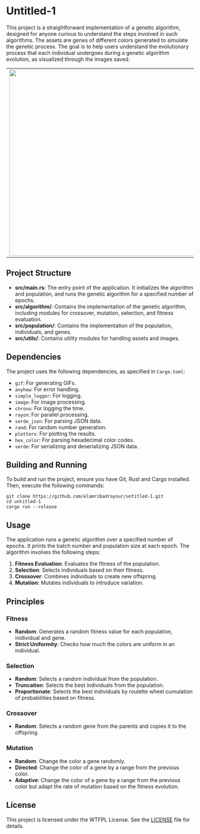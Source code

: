 # Untitled-1

This project is a straightforward implementation of a genetic algorithm, designed for anyone curious to understand the steps involved in such algorithms. The assets are genes of different colors generated to simulate the genetic process. The goal is to help users understand the evolutionary process that each individual undergoes during a genetic algorithm evolution, as visualized through the images saved.

<div align="center">
    <table>
        <tr>
            <td><img src="images/strict-uniformity/result-1.gif" width="500" height="500" /></td>
            <td><img src="images/strict-uniformity/result-2.gif" width="500" height="500" /></td>
            <td><img src="images/strict-uniformity/result-3.gif" width="500" height="500" /></td>
        </tr>
    </table>
</div>

## Project Structure

- **src/main.rs**: The entry point of the application. It initializes the algorithm and population, and runs the genetic algorithm for a specified number of epochs.
- **src/algorithm/**: Contains the implementation of the genetic algorithm, including modules for crossover, mutation, selection, and fitness evaluation.
- **src/population/**: Contains the implementation of the population, individuals, and genes.
- **src/utils/**: Contains utility modules for handling assets and images.

## Dependencies

The project uses the following dependencies, as specified in `Cargo.toml`:

- `gif`: For generating GIFs.
- `anyhow`: For error handling.
- `simple_logger`: For logging.
- `image`: For image processing.
- `chrono`: For logging the time.
- `rayon`: For parallel processing.
- `serde_json`: For parsing JSON data.
- `rand`: For random number generation.
- `plotters`: For plotting the results.
- `hex_color`: For parsing hexadecimal color codes.
- `serde`: For serializing and deserializing JSON data.

## Building and Running

To build and run the project, ensure you have Git, Rust and Cargo installed. Then, execute the following commands:

```
git clone https://github.com/elamribadrayour/untitled-1.git
cd untitled-1
cargo run --release
```

## Usage

The application runs a genetic algorithm over a specified number of epochs. It prints the batch number and population size at each epoch. The algorithm involves the following steps:

1. **Fitness Evaluation**: Evaluates the fitness of the population.
2. **Selection**: Selects individuals based on their fitness.
3. **Crossover**: Combines individuals to create new offspring.
4. **Mutation**: Mutates individuals to introduce variation.

## Principles


### Fitness

* **Random**: Generates a random fitness value for each population, inidividual and gene.
* **Strict Uniformity**: Checks how much the colors are uniform in an individual.

### Selection

* **Random**: Selects a random individual from the population.
* **Truncation**: Selects the best individuals from the population.
* **Proportionate**: Selects the best individuals by roulette wheel cumulation of probabilities based on fitness.

### Crossover

* **Random**: Selects a random gene from the parents and copies it to the offspring.

### Mutation

* **Random**: Change the color a gene randomly.
* **Directed**: Change the color of a gene by a range from the previous color.
* **Adaptive**: Change the color of a gene by a range from the previous color but adapt the rate of mutation based on the fitness evolution.

## License

This project is licensed under the WTFPL License. See the [LICENSE](LICENSE) file for details.